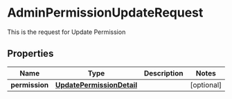 

# AdminPermissionUpdateRequest

This is the request for Update Permission
## Properties

Name | Type | Description | Notes
------------ | ------------- | ------------- | -------------
**permission** | [**UpdatePermissionDetail**](UpdatePermissionDetail.md) |  |  [optional]



